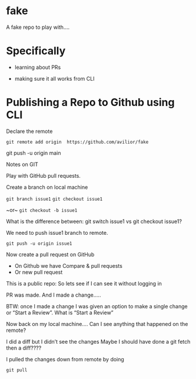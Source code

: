 # fake
 A fake repo to play with....
 
# Specifically

- learning about PRs

- making sure it all works from CLI

# Publishing a Repo to Github using CLI


Declare the remote

`git remote add origin  https://github.com/avilior/fake`

git push -u origin main

Notes on GIT


Play with GitHub pull requests.

Create a branch on local machine

`git branch issue1`
`git checkout issue1`

~or~
`git checkout -b issue1`

What is the difference between:
git switch issue1 vs git checkout issue1?


We need to push issue1 branch to remote.

`git push -u origin issue1`


Now create a pull request on GitHub

- On Github we have Compare & pull requests
- Or new pull request

This is a public repo:
So lets see if I can see it without logging in

PR was made. And I made a change…..

BTW: once I made a change I was given an option to make a single change or “Start a Review”. What is “Start a Review”

Now back on my local machine….
Can I see anything that happened on the remote?

I did a diff but I didn’t see the changes 
Maybe I should have done a git fetch then a diff????

I pulled the changes down from remote by doing

`git pull`


